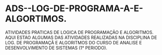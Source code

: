 # ADS--LOG-DE-PROGRAMA-A-E-ALGORTIMOS.
ATIVIDADES PRATICAS DE LOGICA DE PROGRAMAÇÃO E ALGORITMOS.
AQUI ESTAO ALGUMAS DAS ATIVIDADES REALIZADAS NA DISCIPLINA DE LOG. DE PROGRAMAÇÃ E ALGORITMOS DO CURSO DE ANALISE E DESENVOLVIMENTO DE SISTEMAS (1° PERIODO).
